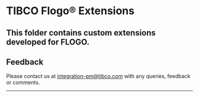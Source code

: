 # **TIBCO Flogo® Extensions**

This folder contains custom extensions developed for FLOGO.
----------
## Feedback ##

Please contact us at [integration-pm@tibco.com](mailto:integration-pm@tibco.com) with any queries, feedback or comments.


----------

